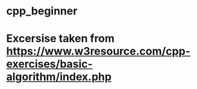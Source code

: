 # cpp_beginner
# Excersise taken from https://www.w3resource.com/cpp-exercises/basic-algorithm/index.php
